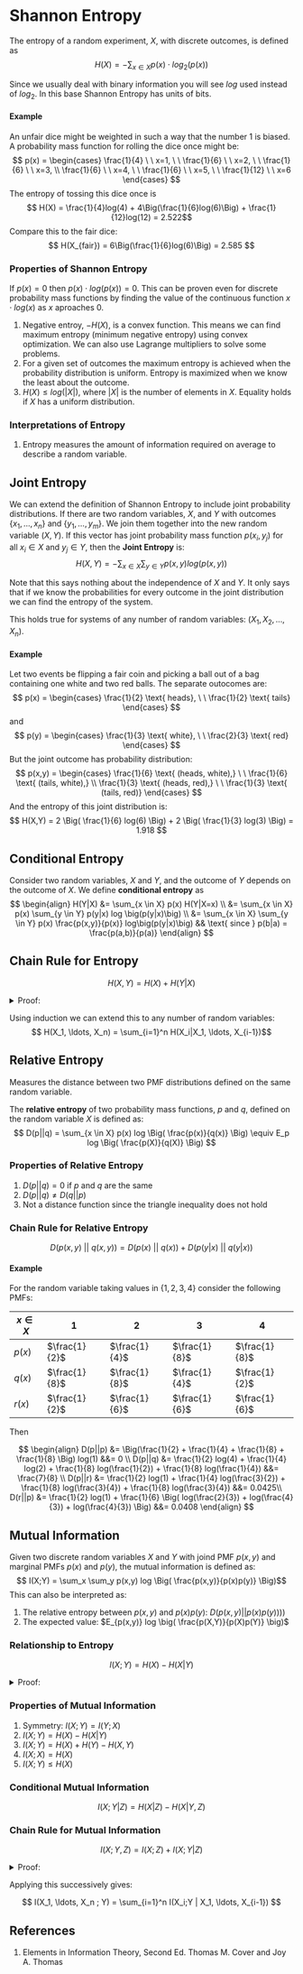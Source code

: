 # Shannon Entropy
The entropy of a random experiment, $X$, with discrete outcomes, is defined as
$$ H(X) = -\sum_{x \in X} p(x) \cdot log_2(p(x)) $$

Since we usually deal with binary information you will see $log$ used instead of $log_2$.
In this base Shannon Entropy has units of bits.

#### Example
An unfair dice might be weighted in such a way that the number 1 is biased.
A probability mass function for rolling the dice once might be:
$$ p(x) = \begin{cases}
    \frac{1}{4} \ \ x=1, \ \ \frac{1}{6} \ \ x=2, \ \ \frac{1}{6} \ \ x=3, \\
    \frac{1}{6} \ \ x=4, \ \ \frac{1}{6} \ \ x=5, \ \ \frac{1}{12} \ \ x=6
\end{cases} $$
The entropy of tossing this dice once is
$$ H(X) = \frac{1}{4}log(4) + 4\Big(\frac{1}{6}log(6)\Big) + \frac{1}{12}log(12) = 2.522$$
Compare this to the fair dice:
$$ H(X_{fair}) = 6\Big(\frac{1}{6}log(6)\Big) = 2.585 $$


### Properties of Shannon Entropy
If $p(x)=0$ then $p(x) \cdot log(p(x))=0$. This can be proven even for discrete probability mass functions by finding the value of the continuous function  $x \cdot log(x)$ as $x$ aproaches $0$.

1. Negative entroy, $-H(X)$, is a convex function.
    This means we can find maximum entropy (minimum negative entropy) using convex optimization.
    We can also use Lagrange multipliers to solve some problems.
2. For a given set of outcomes the maximum entropy is achieved when the probability distribution is uniform.
   Entropy is maximized when we know the least about the outcome.
3. $H(X) \leq log\big(|X|\big)$, where $|X|$ is the number of elements in $X$.
    Equality holds if $X$ has a uniform distribution.


### Interpretations of Entropy

1. Entropy measures the amount of information required on average to describe a random variable.


## Joint Entropy
We can extend the definition of Shannon Entropy to include joint probability distributions.
If there are two random variables, $X$, and $Y$ with outcomes $\{x_1, \ldots,x_n\}$ and $\{y_1, \ldots, y_m\}$.
We join them together into the new random variable $(X,Y)$.
If this vector has joint probability mass function $p(x_i,y_j)$ for all $x_i \in X$ and $y_j \in Y$, then the **Joint Entropy** is:
$$ H(X,Y) = -\sum_{x \in X} \sum_{y \in Y} p(x,y) log \big(p(x,y)\big) $$

Note that this says nothing about the independence of $X$ and $Y$.
It only says that if we know the probabilities for every outcome in the joint distribution we can find the entropy of the system.

This holds true for systems of any number of random variables: $(X_1, X_2, \ldots , X_n)$.

#### Example
Let two events be flipping a fair coin and picking a ball out of a bag containing one white and two red balls.
The separate outocomes are:
$$ p(x) = \begin{cases} \frac{1}{2} \text{ heads}, \ \ \frac{1}{2} \text{ tails} \end{cases} $$
and
$$ p(y) = \begin{cases} \frac{1}{3} \text{ white}, \ \ \frac{2}{3} \text{ red} \end{cases} $$
But the joint outcome has probability distribution:
$$
p(x,y) = \begin{cases} \frac{1}{6} \text{ (heads, white),} \ \
\frac{1}{6} \text{ (tails, white),} \\
\frac{1}{3} \text{ (heads, red),} \ \
\frac{1}{3} \text{ (tails, red)}
\end{cases} $$
And the entropy of this joint distribution is:
$$ H(X,Y) = 2 \Big( \frac{1}{6} log(6) \Big) + 2 \Big( \frac{1}{3} log(3) \Big) = 1.918 $$


## Conditional Entropy
Consider two random variables, $X$ and $Y$, and the outcome of $Y$ depends on the outcome of $X$.
We define **conditional entropy** as
$$ \begin{align}
H(Y|X) &= \sum_{x \in X} p(x) H(Y|X=x) \\
       &= \sum_{x \in X} p(x) \sum_{y \in Y} p(y|x) log \big(p(y|x)\big) \\
       &= \sum_{x \in X} \sum_{y \in Y} p(x) \frac{p(x,y)}{p(x)} log\big(p(y|x)\big)
           && \text{ since } p(b|a) = \frac{p(a,b)}{p(a)}
\end{align} $$


## Chain Rule for Entropy
$$ H(X,Y) = H(X) + H(Y|X) $$
<details>
<summary>Proof:</summary>
$$ \begin{align}
    H(X,Y) &= - \sum_{x\in X}\sum_{y\in Y} p(x,y) log \big( p(x,y) \big) \\
        &= -\sum_{x\in X} \sum_{y\in Y} p(x,y) \ log \big( p(y|x) \ p(x) \big)
            && \text{ since } p(x,y) = p(y|x) \cdot p(x) \\
        &= -\sum_{x\in X} \sum_{y\in Y} p(x,y) \ log \big( p(y|x) \big) -\sum_{x\in X} \sum_{y\in Y} p(x,y) \ log \big( p(x) \big) \\
        &= H(Y|X) -\sum_{x\in X} p(x) \ log \big( p(x) \big)
            && \text{ since } \sum_{y}p(x,y) = p(x) \\
        &= H(Y|X) + H(X)
\end{align} $$
</details>

Using induction we can extend this to any number of random variables:
$$ H(X_1, \ldots, X_n) = \sum_{i=1}^n H(X_i|X_1, \ldots, X_{i-1})$$


## Relative Entropy
Measures the distance between two PMF distributions defined on the same random variable.

The **relative entropy** of two probability mass functions, $p$ and $q$, defined on the random variable $X$ is defined as:
$$ D(p||q) =
\sum_{x \in X} p(x) log \Big( \frac{p(x)}{q(x)} \Big)
\equiv E_p log \Big( \frac{p(X)}{q(X)} \Big) $$

### Properties of Relative Entropy

1. $D(p||q)=0$ if $p$ and $q$ are the same
2. $D(p||q) \neq D(q||p)$
3. Not a distance function since the triangle inequality does not hold

### Chain Rule for Relative Entropy

$$ D\big( p(x,y)\ ||\ q(x,y) \big) = D\big( p(x)\ ||\ q(x) \big) + D\big( p(y|x)\ ||\ q(y|x) \big) $$

#### Example
For the random variable taking values in $\{1,2,3,4\}$ consider the following PMFs:

| $x\in X$ | 1             | 2             | 3             | 4             |
|----------|---------------|---------------|---------------|---------------|
| $p(x)$   | $\frac{1}{2}$ | $\frac{1}{4}$ | $\frac{1}{8}$ | $\frac{1}{8}$ |
| $q(x)$   | $\frac{1}{8}$ | $\frac{1}{8}$ | $\frac{1}{4}$ | $\frac{1}{2}$ |
| $r(x)$   | $\frac{1}{2}$ | $\frac{1}{6}$ | $\frac{1}{6}$ | $\frac{1}{6}$ |

Then

$$ \begin{align}
D(p||p) &= \Big(\frac{1}{2} + \frac{1}{4} + \frac{1}{8} + \frac{1}{8} \Big) log(1) &&= 0 \\
D(p||q) &= \frac{1}{2} log(4) + \frac{1}{4} log(2) + \frac{1}{8} log(\frac{1}{2}) + \frac{1}{8} log(\frac{1}{4}) &&= \frac{7}{8} \\
D(p||r) &= \frac{1}{2} log(1) + \frac{1}{4} log(\frac{3}{2}) + \frac{1}{8} log(\frac{3}{4}) + \frac{1}{8} log(\frac{3}{4}) &&= 0.0425\\
D(r||p) &= \frac{1}{2} log(1) + \frac{1}{6} \Big( log(\frac{2}{3}) + log(\frac{4}{3}) + log(\frac{4}{3}) \Big) &&= 0.0408
\end{align} $$


## Mutual Information
Given two discrete random variables $X$ and $Y$ with joind PMF $p(x,y)$ and marginal PMFs $p(x)$ and $p(y)$, the mutual information is defined as:
$$ I(X;Y) = \sum_x \sum_y p(x,y) log \Big( \frac{p(x,y)}{p(x)p(y)} \Big)$$
This can also be interpreted as:

1. The relative entropy between $p(x,y)$ and $p(x)p(y)$: $D\big(p(x,y)||p(x)p(y)))\big)$
2. The expected value: $E_{p(x,y)} log \big( \frac{p(X,Y)}{p(X)p(Y)} \big)$

### Relationship to Entropy

$$ I(X;Y) = H(X) - H(X|Y) $$

<details>
<summary>Proof:</summary>
$$ \begin{align}
I(X;Y)
&= \sum_x \sum_y p(x,y) log\Big( \frac{p(x,y)}{p(x)p(y)} \Big) \\
&= \sum_x \sum_y p(x,y) log\Big( \frac{p(x|y)}{p(x)} \Big) \\
&= \sum_x \sum_y p(x,y) \Big( log\big( p(x|y) \big) - log\big( p(x) \big) \Big) \\
&= \sum_x \sum_y p(x,y) log\big( p(x|y) \big) - \sum_y\Big( \sum_x p(x,y) log\big(p(x)\big) \Big) \\
&= -H(X|Y) + \sum_y p(y)H(X) \\
&= -H(X|Y) + H(X)
\end{align} $$
</details>

### Properties of Mutual Information

1. Symmetry: $I(X;Y) = I(Y;X)$
2. $I(X;Y) = H(X) − H(X|Y)$
3. $I(X;Y) = H(X) + H(Y) − H(X,Y)$
4. $I(X;X) = H(X)$
5. $I(X;Y) \leq H(X)$


### Conditional Mutual Information

$$ I(X;Y|Z) = H(X|Z) - H(X|Y,Z) $$

### Chain Rule for Mutual Information

$$ I(X;Y,Z) = I(X;Z) + I(X;Y|Z) $$

<details>
<summary>Proof:</summary>
$$ \begin{align}
I(X;Y|Z)
  &= H(X|Z) - H(X|Y,Z)
    && \text{defn: conditional mutual information} \\
  &= H(X|Z) + H(Y,Z) - H(X,Y,Z)
    && \text{chain rule for entropy} \\
  &=  -\big[ H(X) - H(X|Z) \big] + H(X) + H(Y,Z) - H(X,Y,Z) \\
  &= - I(X;Z) + I(X;Y,Z)
    && \text{see identities for mutual information}
\end{align} $$

rearranging gives:

$$ I(X;Y,Z) = I(X;Z) + I(X;Y|Z) $$
</details>

Applying this successively gives:

$$ I(X_1, \ldots, X_n ; Y) = \sum_{i=1}^n I(X_i;Y | X_1, \ldots, X_{i-1}) $$


## References

1. Elements in Information Theory, Second Ed. Thomas M. Cover and Joy A. Thomas
